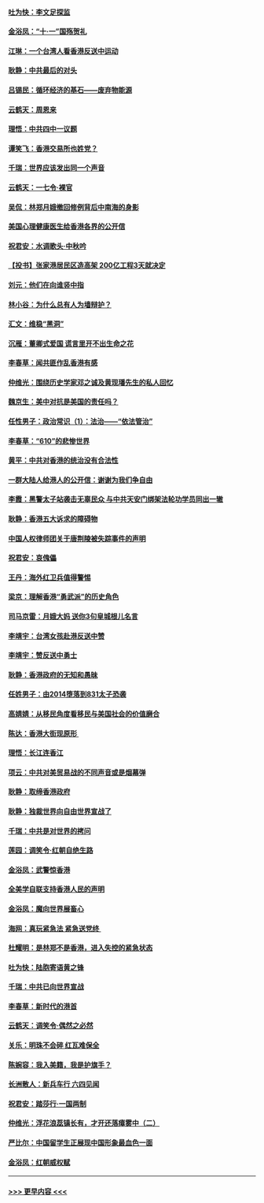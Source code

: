 #### [吐为快：李文足探监](../pages/nsc993/n11509622.md?t=09101733) 
#### [金浴凤：“十‧一”国殇贺礼](../pages/nsc993/n11509593.md?t=09101733) 
#### [江琳：一个台湾人看香港反送中运动](../pages/nsc993/n11509211.md?t=09101733) 
#### [耿静：中共最后的对头](../pages/nsc993/n11508308.md?t=09101733) 
#### [吕锡民：循环经济的基石——废弃物能源](../pages/nsc993/n11508212.md?t=09101733) 
#### [云鹤天：周恩来](../pages/nsc993/n11508055.md?t=09101733) 
#### [理悟：中共四中一议题](../pages/nsc993/n11507782.md?t=09101733) 
#### [谭笑飞：香港交易所也姓党？](../pages/nsc993/n11507753.md?t=09101733) 
#### [千瑞：世界应该发出同一个声音](../pages/nsc993/n11507290.md?t=09101733) 
#### [云鹤天：一七令‧裸官](../pages/nsc993/n11507177.md?t=09101733) 
#### [吴侃：林郑月娥撤回修例背后中南海的身影](../pages/nsc993/n11506876.md?t=09101733) 
#### [美国心理健康医生给香港各界的公开信](../pages/nsc993/n11506809.md?t=09101733) 
#### [祝君安：水调歌头‧中秋吟](../pages/nsc993/n11506758.md?t=09101733) 
#### [【投书】张家港居民区造高架 200亿工程3天就决定](../pages/nsc993/n11506682.md?t=09101733) 
#### [刘元：他们在向谁竖中指](../pages/nsc993/n11505384.md?t=09101733) 
#### [林小谷：为什么总有人为墙辩护？](../pages/nsc993/n11505226.md?t=09101733) 
#### [汇文：维稳“黑洞”](../pages/nsc993/n11504347.md?t=09101733) 
#### [沉雁：董卿式爱国 谎言里开不出生命之花](../pages/nsc993/n11503215.md?t=09101733) 
#### [李春草：闻共匪作乱香港有感](../pages/nsc993/n11503072.md?t=09101733) 
#### [仲维光：围绕历史学家邓之诚及黄现璠先生的私人回忆](../pages/nsc993/n11501330.md?t=09101733) 
#### [魏京生：美中对抗是美国的责任吗？](../pages/nsc993/n11500723.md?t=09101733) 
#### [任性男子：政治常识（1）：法治——“依法管治”](../pages/nsc993/n11500791.md?t=09101733) 
#### [李春草：“610”的悲惨世界](../pages/nsc993/n11501141.md?t=09101733) 
#### [黄平：中共对香港的统治没有合法性](../pages/nsc993/n11499473.md?t=09101733) 
#### [一群大陆人给港人的公开信：谢谢为我们争自由](../pages/nsc993/n11500402.md?t=09101733) 
#### [李霞：黑警太子站袭击无辜民众 与中共天安门绑架法轮功学员同出一辙](../pages/nsc993/n11499805.md?t=09101733) 
#### [耿静：香港五大诉求的障碍物](../pages/nsc993/n11497578.md?t=09101733) 
#### [中国人权律师团关于唐荆陵被失踪事件的声明](../pages/nsc993/n11500014.md?t=09101733) 
#### [祝君安：哀傀儡](../pages/nsc993/n11499776.md?t=09101733) 
#### [王丹：海外红卫兵值得警惕](../pages/nsc993/n11498138.md?t=09101733) 
#### [梁京：理解香港“勇武派”的历史角色](../pages/nsc993/n11498006.md?t=09101733) 
#### [司马京雷：月娥大妈  送你3句皇城根儿名言](../pages/nsc993/n11497885.md?t=09101733) 
#### [李靖宇：台湾女孩赴港反送中赞](../pages/nsc993/n11497721.md?t=09101733) 
#### [李靖宇：赞反送中勇士](../pages/nsc993/n11497452.md?t=09101733) 
#### [耿静：香港政府的无知和愚昧](../pages/nsc993/n11494238.md?t=09101733) 
#### [任姓男子：由2014堕落到831太子恐袭](../pages/nsc993/n11496683.md?t=09101733) 
#### [高婧婧：从移民角度看移民与美国社会的价值磨合](../pages/nsc993/n11495757.md?t=09101733) 
#### [陈达：香港大街现原形 ](../pages/nsc993/n11495441.md?t=09101733) 
#### [理悟：长江连香江](../pages/nsc993/n11495377.md?t=09101733) 
#### [项云：中共对美贸易战的不同声音或是烟幕弹](../pages/nsc993/n11494929.md?t=09101733) 
#### [耿静：取缔香港政府](../pages/nsc993/n11494218.md?t=09101733) 
#### [耿静：独裁世界向自由世界宣战了](../pages/nsc993/n11494190.md?t=09101733) 
#### [千瑞：中共是对世界的拷问](../pages/nsc993/n11493021.md?t=09101733) 
#### [莲园：调笑令‧红朝自绝生路](../pages/nsc993/n11493011.md?t=09101733) 
#### [金浴凤：武警惊香港](../pages/nsc993/n11492994.md?t=09101733) 
#### [全美学自联支持香港人民的声明](../pages/nsc993/n11492630.md?t=09101733) 
#### [金浴凤：魔向世界展畜心](../pages/nsc993/n11492599.md?t=09101733) 
#### [海网：真玩紧急法 紧急送党终 ](../pages/nsc993/n11492535.md?t=09101733) 
#### [杜耀明：是林郑不是香港，进入失控的紧急状态](../pages/nsc993/n11491420.md?t=09101733) 
#### [吐为快：陆胞寄语黄之锋](../pages/nsc993/n11491117.md?t=09101733) 
#### [千瑞：中共已向世界宣战](../pages/nsc993/n11490123.md?t=09101733) 
#### [李春草：新时代的港首](../pages/nsc993/n11489864.md?t=09101733) 
#### [云鹤天：调笑令·偶然之必然](../pages/nsc993/n11489701.md?t=09101733) 
#### [关乐：明珠不会碎 红瓦难保全](../pages/nsc993/n11489647.md?t=09101733) 
#### [陈婉容：我入美籍，我是护旗手？](../pages/nsc993/n11487908.md?t=09101733) 
#### [长洲散人：新兵车行 六四见闻](../pages/nsc993/n11487729.md?t=09101733) 
#### [祝君安：踏莎行‧一国两制](../pages/nsc993/n11487699.md?t=09101733) 
#### [仲维光：浮花浪蕊镇长有，才开还落瘴雾中（二）](../pages/nsc993/n11483286.md?t=09101733) 
#### [严比尔：中国留学生正展现中国形象最血色一面](../pages/nsc993/n11485145.md?t=09101733) 
#### [金浴凤：红朝威权赋](../pages/nsc993/n11485191.md?t=09101733) 

----
#### [ >>> 更早内容 <<< ](../indexes/nsc993-earlier.md)
